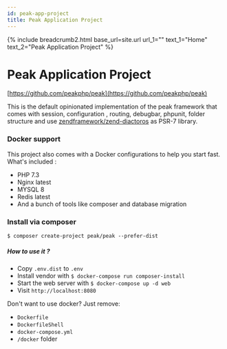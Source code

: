 ```yaml
---
id: peak-app-project
title: Peak Application Project
---
```


{% include breadcrumb2.html base_url=site.url url_1="" text_1="Home" text_2="Peak Application Project" %}

# Peak Application Project

<i class="fab fa-github"></i> [https://github.com/peakphp/peak](https://github.com/peakphp/peak)

This is the default opinionated implementation of the peak framework that comes with session, configuration , routing, debugbar, phpunit, folder structure and use [zendframework/zend-diactoros](https://packagist.org/packages/zendframework/zend-diactoros) as PSR-7 library.

### Docker support

This project also comes with a Docker configurations to help you start fast. What's included :

- PHP 7.3
- Nginx latest
- MYSQL 8
- Redis latest
- And a bunch of tools like composer and database migration

### Install via composer

```
$ composer create-project peak/peak --prefer-dist
```



##### How to use it ?

- Copy ``.env.dist`` to ``.env``
- Install vendor with ``$ docker-compose run composer-install``
- Start the web server with ``$ docker-compose up -d web``
- Visit ``http://localhost:8080``

Don't want to use docker? Just remove:
 - `Dockerfile`
 - `DockerfileShell`
 - `docker-compose.yml`
 - `/docker` folder
 